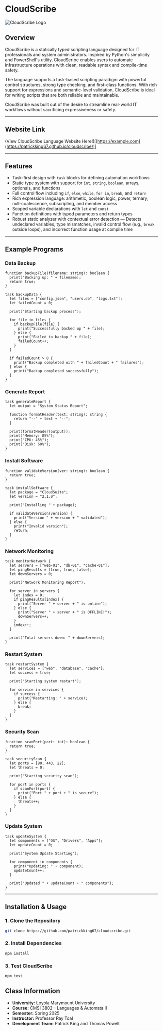 # CloudScribe

![CloudScribe Logo](docs/logo.svg)

## Overview

CloudScribe is a statically typed scripting language designed for IT professionals and system administrators. Inspired by Python's simplicity and PowerShell's utility, CloudScribe enables users to automate infrastructure operations with clean, readable syntax and compile-time safety.

The language supports a task-based scripting paradigm with powerful control structures, strong type checking, and first-class functions. With rich support for expressions and semantic-level validation, CloudScribe is ideal for writing scripts that are both reliable and maintainable.

CloudScribe was built out of the desire to streamline real-world IT workflows without sacrificing expressiveness or safety.

---

## Website Link
(View CloudScribe Language Website Here!)[[https://example.com](https://patrickking67.github.io/cloudscribe/)]

---

## Features

- Task-first design with `task` blocks for defining automation workflows
- Static type system with support for `int`, `string`, `boolean`, arrays, optionals, and functions
- Full control flow including `if`, `else`, `while`, `for in`, `break`, and `return`
- Rich expression language: arithmetic, boolean logic, power, ternary, null-coalescence, subscripting, and member access
- Scoped variable declarations with `let` and `const`
- Function definitions with typed parameters and return types
- Robust static analyzer with contextual error detection
— Detects undeclared variables, type mismatches, invalid control flow (e.g., `break` outside loops), and incorrect function usage at compile time

---

## Example Programs

### Data Backup

```csc
function backupFile(filename: string): boolean {
  print("Backing up: " + filename);
  return true;
}

task backupData {
  let files = ["config.json", "users.db", "logs.txt"];
  let failedCount = 0;
  
  print("Starting backup process");
  
  for file in files {
    if backupFile(file) {
      print("Successfully backed up " + file);
    } else {
      print("Failed to backup " + file);
      failedCount++;
    }
  }
  
  if failedCount > 0 {
    print("Backup completed with " + failedCount + " failures");
  } else {
    print("Backup completed successfully");
  }
}
```

### Generate Report

```csc
task generateReport {
  let output = "System Status Report";

  function formatHeader(text: string): string {
    return "--" + text + "--";
  }

  print(formatHeader(output));
  print("Memory: 85%");
  print("CPU: 45%");
  print("Disk: 60%");
}
```

### **Install Software**

```csc
function validateVersion(ver: string): boolean {
  return true;
}

task installSoftware {
  let package = "CloudSuite";
  let version = "2.1.0";

  print("Installing " + package);

  if validateVersion(version) {
    print("Version " + version + " validated");
  } else {
    print("Invalid version");
    return;
  }
}
```

### **Network Monitoring**

```csc
task monitorNetwork {
  let servers = ["web-01", "db-01", "cache-01"];
  let pingResults = [true, true, false];
  let downServers = 0;
  
  print("Network Monitoring Report");
  
  for server in servers {
    let index = 0;
    if pingResults[index] {
      print("Server " + server + " is online");
    } else {
      print("Server " + server + " is OFFLINE!");
      downServers++;
    }
    index++;
  }
  
  print("Total servers down: " + downServers);
}
```

### **Restart System**

```csc
task restartSystem {
  let services = ["web", "database", "cache"];
  let success = true;

  print("Starting system restart");

  for service in services {
    if success {
      print("Restarting: " + service);
    } else {
      break;
    }
  }
}
```

### Security Scan

```csc
function scanPort(port: int): boolean {
  return true;
}

task securityScan {
  let ports = [80, 443, 22];
  let threats = 0;

  print("Starting security scan");

  for port in ports {
    if scanPort(port) {
      print("Port " + port + " is secure");
    } else {
      threats++;
    }
  }
}
```

### Update System
```csc
task updateSystem {
  let components = ["OS", "Drivers", "Apps"];
  let updateCount = 0;

  print("System Update Starting");

  for component in components {
    print("Updating: " + component);
    updateCount++;
  }

  print("Updated " + updateCount + " components");
}
```

---

## Installation & Usage

### **1. Clone the Repository**

```sh
git clone https://github.com/patrickking67/cloudscribe.git
```

### **2. Install Dependencies**

```sh
npm install
```

### **3. Test CloudScribe**

```sh
npm test
```

## Class Information

- **University:** Loyola Marymount University
- **Course:** CMSI 3802 – Languages & Automata II
- **Semester:** Spring 2025
- **Instructor:** Professor Ray Toal
- **Development Team:** Patrick King and Thomas Powell

